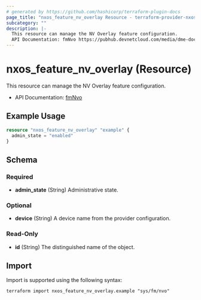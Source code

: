 ```yaml
---
# generated by https://github.com/hashicorp/terraform-plugin-docs
page_title: "nxos_feature_nv_overlay Resource - terraform-provider-nxos"
subcategory: ""
description: |-
  This resource can manage the NV Overlay feature configuration.
  API Documentation: fmNvo https://pubhub.devnetcloud.com/media/dme-docs-10-2-2/docs/Feature%20Management/fm:Nvo/
---
```


# nxos_feature_nv_overlay (Resource)

This resource can manage the NV Overlay feature configuration.

- API Documentation: [fmNvo](https://pubhub.devnetcloud.com/media/dme-docs-10-2-2/docs/Feature%20Management/fm:Nvo/)

## Example Usage

```terraform
resource "nxos_feature_nv_overlay" "example" {
  admin_state = "enabled"
}
```

<!-- schema generated by tfplugindocs -->
## Schema

### Required

- **admin_state** (String) Administrative state.

### Optional

- **device** (String) A device name from the provider configuration.

### Read-Only

- **id** (String) The distinguished name of the object.

## Import

Import is supported using the following syntax:

```shell
terraform import nxos_feature_nv_overlay.example "sys/fm/nvo"
```
